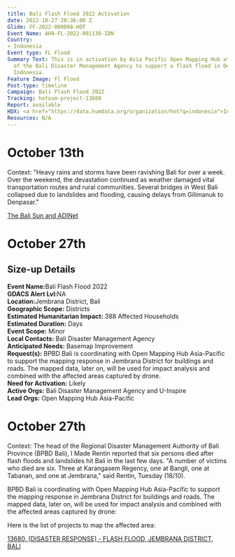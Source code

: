 ```yaml
---
title: Bali Flash Flood 2022 Activation
date: 2022-10-27 20:36:00 Z
Glide: FF-2022-000008-HOT
Event Name: AHA-FL-2022-001138-IDN
Country:
- Indonesia
Event type: FL Flood
Summary Text: This is in activation by Asia Pacific Open Mapping Hub at the request
  of the Bali Disaster Management Agency to support a flash flood in Denpasar Bali,
  Indonesia.
Feature Image: Fl Flood
Post-type: timeline
Campaign: Bali Flash Flood 2022
Tracking: hotosm-project-13680
Report: available
HDX: <a href="https://data.humdata.org/organization/hot?q=indonesia">Indonesia</a>
Resources: N/A
---
```



<h1>October 13th</h1> 

Context: "Heavy rains and storms have been ravishing Bali for over a week. Over the weekend, the devastation continued as weather damaged vital transportation routes and rural communities. Several bridges in West Bali collapsed due to landslides and flooding, causing delays from Gilimanuk to Denpasar."

<a href="https://thebalisun.com/flash-flooding-in-bali-devastates-communities-and-cuts-off-key-transport-routes/" target="_blank">The Bali Sun and ADINet</a>

<h1>October 27th</h1> 

<h2>Size-up Details</h2>

<strong>Event Name:</strong>Bali Flash Flood 2022<br>
<strong>GDACS Alert Lvl:</strong>NA<br>
<strong>Location:</strong>Jembrana District, Bali<br>
<strong>Geographic Scope:</strong> Districts<br>
<strong>Estimated Humanitarian Impact:</strong> 388 Affected Households <br>
<strong>Estimated Duration:</strong> Days<br>
<strong>Event Scope:</strong> Minor<br>
<strong>Local Contacts:</strong> Bali Disaster Management Agency<br>
<strong>Anticipated Needs:</strong> Basemap Improvement
<br>
<strong>Request(s):</strong> BPBD Bali is coordinating with Open Mapping Hub Asia-Pacific to support the mapping response in Jembrana District for buildings and roads. The mapped data, later on, will be used for impact analysis and combined with the affected areas captured by drone.<br>
<strong>Need for Activation:</strong> Likely<br>
<strong>Active Orgs:</strong> Bali Disaster Management Agency and U-Inspire<br>
<strong>Lead Orgs:</strong> Open Mapping Hub Asia-Pacific



<h1>October 27th</h1> 

Context: The head of the Regional Disaster Management Authority of Bali Province (BPBD Bali), I Made Rentin reported that six persons died after flash floods and landslides hit Bali in the last few days. "A number of victims who died are six. Three at Karangasem Regency, one at Bangli, one at Tabanan, and one at Jembrana," said Rentin, Tuesday (18/10).

BPBD Bali is coordinating with Open Mapping Hub Asia-Pacific to support the mapping response in Jembrana District for buildings and roads. The mapped data, later on, will be used for impact analysis and combined with the affected areas captured by drone:

Here is the list of projects to map the affected area:

<a href="https://tasks.hotosm.org/projects/13680">13680, 
[DISASTER RESPONSE] - FLASH FLOOD, JEMBRANA DISTRICT, BALI</a>
